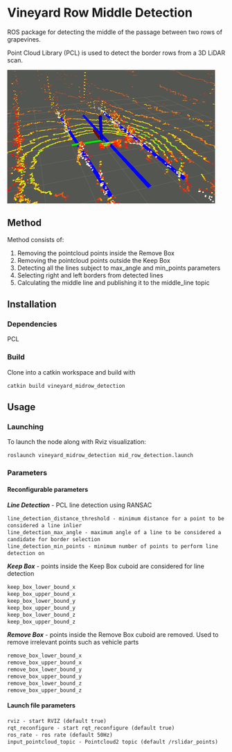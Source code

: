 # Vineyard Row Middle Detection
ROS package for detecting the middle of the passage between two rows of grapevines.

Point Cloud Library (PCL) is used to detect the border rows from a 3D LiDAR scan. 

![viv1](doc/vineyard_mid_row_gif.gif)

## Method

Method consists of:

1. Removing the pointcloud points inside the Remove Box 
2. Removing the pointcloud points outside the Keep Box
3. Detecting all the lines subject to max_angle and min_points parameters
4. Selecting right and left borders from detected lines
5. Calculating the middle line and publishing it to the middle_line topic  

## Installation

### Dependencies

PCL

### Build

Clone into a catkin workspace and build with

	catkin build vineyard_midrow_detection

## Usage

### Launching

To launch the node along with Rviz visualization:

	roslaunch vineyard_midrow_detection mid_row_detection.launch  

### Parameters
#### Reconfigurable parameters

***Line Detection*** - PCL line detection using RANSAC

	line_detection_distance_threshold - minimum distance for a point to be considered a line inlier
	line_detection_max_angle - maximum angle of a line to be considered a candidate for border selection
	line_detection_min_points - minimum number of points to perform line detection on

***Keep Box*** - points inside the Keep Box cuboid are considered for line detection

	keep_box_lower_bound_x
	keep_box_upper_bound_x
	keep_box_lower_bound_y
	keep_box_upper_bound_y
	keep_box_lower_bound_z
	keep_box_upper_bound_z

***Remove Box*** - points inside the Remove Box cuboid are removed. Used to remove irrelevant points such as vehicle parts

	remove_box_lower_bound_x
	remove_box_upper_bound_x
	remove_box_lower_bound_y
	remove_box_upper_bound_y
	remove_box_lower_bound_z
	remove_box_upper_bound_z

#### Launch file parameters

	rviz - start RVIZ (default true)
	rqt_reconfigure - start rqt_reconfigure (default true)
	ros_rate - ros rate (default 50Hz)
	input_pointcloud_topic - Pointcloud2 topic (default /rslidar_points)
